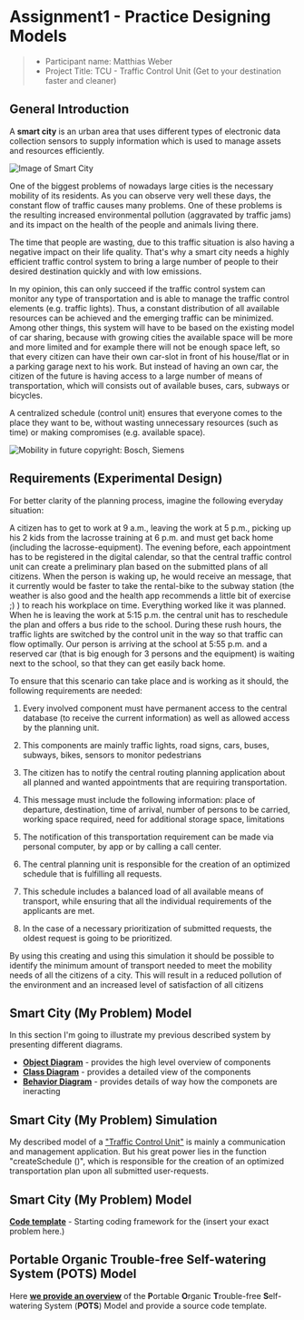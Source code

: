 # Assignment1 - Practice Designing Models

> * Participant name: Matthias Weber
> * Project Title: TCU - Traffic Control Unit (Get to your destination faster and cleaner)
## General Introduction

A **smart city** is an urban area that uses different types of electronic data collection sensors to supply information which is used to manage assets and resources efficiently.

![Image of Smart City](images/smartcity.png)

One of the biggest problems of nowadays large cities is the necessary mobility of its residents. As you can observe very well these days, the constant flow of traffic causes many problems. One of these problems is the resulting increased environmental pollution (aggravated by traffic jams) and its impact on the health of the people and animals living there.

The time that people are wasting, due to this traffic situation is also having a negative impact on their life quality.
That's why a smart city needs a highly efficient traffic control system to bring a large number of people to their desired destination quickly and with low emissions.

In my opinion, this can only succeed if the traffic control system can monitor any type of transportation and is able to manage the traffic control elements (e.g. traffic lights).
Thus, a constant distribution of all available resources can be achieved and the emerging traffic can be minimized.
Among other things, this system will have to be based on the existing model of car sharing, because with growing cities the available space will be more and more limited and for example there will not be enough space left, so that every citizen can have their own car-slot in front of his house/flat or in a parking garage next to his  work.
But instead of having an own car, the citizen of the future is having access to a large number of means of transportation, which will consists out of available buses, cars, subways or bicycles.

A centralized schedule (control unit) ensures that everyone comes to the place they want to be, without wasting unnecessary resources (such as time) or making compromises (e.g. available space).

![Mobility in future](images/traffic_controled_city.png)
copyright: Bosch, Siemens

## Requirements (Experimental Design)

For better clarity of the planning process, imagine the following everyday situation:

A citizen has to get to work at 9 a.m., leaving the work at 5 p.m., picking up his 2 kids from the lacrosse training at 6 p.m. and must get back home (including the lacrosse-equipment).
The evening before, each appointment has to be registered in the digital calendar, so that the central traffic control unit can create a preliminary plan based on the submitted plans of all citizens.
When the person is waking up, he would receive an message, that it currently would be faster to take the rental-bike to the subway station (the weather is also good and the health app recommends a little bit of exercise ;) ) to reach his workplace on time. Everything worked like it was planned.
When he is leaving the work at 5:15 p.m. the central unit has to reschedule the plan and offers a bus ride to the school. During these rush hours, the traffic lights are switched by the control unit in the way so that traffic can flow optimally. Our person is arriving at the school at 5:55 p.m. and a reserved car (that is big enough for 3 persons and the equipment) is waiting next to the school, so that they can get easily back home.

To ensure that this scenario can take place and is working as it should, the following requirements are needed:

1. Every involved component must have permanent access to the central database (to receive the current information) as well as allowed access by the planning unit.

2. This components are mainly traffic lights, road signs, cars, buses, subways, bikes, sensors to monitor pedestrians

3. The citizen has to notify the central routing planning application about all planned and wanted appointments that are requiring transportation. 

4. This message must include the following information: place of departure, destination, time of arrival, number of persons to be carried, working space required, need for additional storage space, limitations

5. The notification of this transportation requirement can be made via personal computer, by app or by calling a call center.

6. The central planning unit is responsible for the creation of an optimized schedule that is fulfilling all requests.

7. This schedule includes a balanced load of all available means of transport, while ensuring that all the individual requirements of the applicants are met.

8. In the case of a necessary prioritization of submitted requests, the oldest request is going to be prioritized.

By using this creating and using this simulation it should be possible to identify the minimum amount of transport needed to meet the mobility needs of all the citizens of a city.
This will result in a reduced pollution of the environment and an increased level of satisfaction of all citizens

## Smart City (My Problem) Model

In this section I'm going to illustrate my previous described system by presenting different diagrams.

* [**Object Diagram**](model/object_diagram.md) - provides the high level overview of components
* [**Class Diagram**](model/class_diagram.md) - provides a detailed view of the components 
* [**Behavior Diagram**](model/behavior_diagram.md) - provides details of way how the componets are ineracting

## Smart City (My Problem) Simulation

My described model of a ["Traffic Control Unit"](model/README.md) is mainly a communication and management application. But his great power lies in the function "createSchedule ()", which is responsible for the creation of an optimized transportation plan upon all submitted user-requests.


## Smart City (My Problem) Model
[**Code template**](code/README.md) - Starting coding framework for the (insert your exact problem here.)

## **P**ortable **O**rganic **T**rouble-free **S**elf-watering System (**POTS**) Model
Here [**we provide an overview**](code/POTS_system/README.md) of the **P**ortable **O**rganic **T**rouble-free **S**elf-watering System (**POTS**) Model and provide a source code template.
